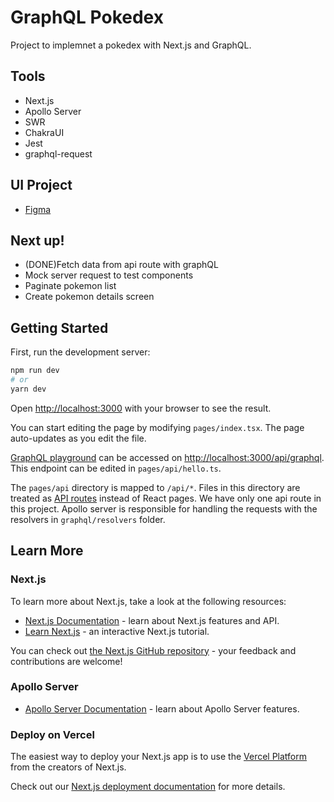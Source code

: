 
# GraphQL Pokedex

Project to implemnet a pokedex with Next.js and GraphQL.

## Tools

- Next.js
- Apollo Server
- SWR
- ChakraUI
- Jest
- graphql-request

## UI Project

- [Figma](https://www.figma.com/file/8CyVossJ6Peqf3SMSiJWB8/Pokedex?node-id=0%3A1)

## Next up!

- (DONE)Fetch data from api route with graphQL
- Mock server request to test components
- Paginate pokemon list
- Create pokemon details screen

## Getting Started

First, run the development server:

```bash
npm run dev
# or
yarn dev
```

Open [http://localhost:3000](http://localhost:3000) with your browser to see the result.

You can start editing the page by modifying `pages/index.tsx`. The page auto-updates as you edit the file.

[GraphQL playground](https://www.apollographql.com/docs/apollo-server/v2/testing/graphql-playground/) can be accessed on [http://localhost:3000/api/graphql](http://localhost:3000/api/graphql). This endpoint can be edited in `pages/api/hello.ts`.

The `pages/api` directory is mapped to `/api/*`. Files in this directory are treated as [API routes](https://nextjs.org/docs/api-routes/introduction) instead of React pages. We have only one api route in this project. Apollo server is responsible for handling the requests with the resolvers in `graphql/resolvers` folder.




## Learn More

### Next.js

To learn more about Next.js, take a look at the following resources:

- [Next.js Documentation](https://nextjs.org/docs) - learn about Next.js features and API.
- [Learn Next.js](https://nextjs.org/learn) - an interactive Next.js tutorial.

You can check out [the Next.js GitHub repository](https://github.com/vercel/next.js/) - your feedback and contributions are welcome!

### Apollo Server

- [Apollo Server Documentation](https://www.apollographql.com/docs/) - learn about Apollo Server features.

### Deploy on Vercel

The easiest way to deploy your Next.js app is to use the [Vercel Platform](https://vercel.com/new?utm_medium=default-template&filter=next.js&utm_source=create-next-app&utm_campaign=create-next-app-readme) from the creators of Next.js.

Check out our [Next.js deployment documentation](https://nextjs.org/docs/deployment) for more details.

